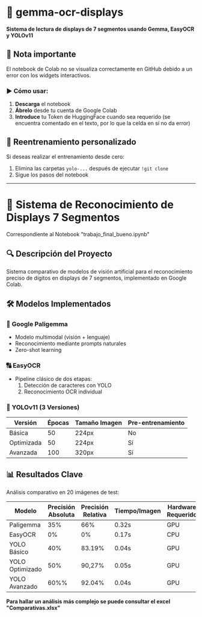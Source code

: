 # 🚀 gemma-ocr-displays  
**Sistema de lectura de displays de 7 segmentos usando Gemma, EasyOCR y YOLOv11**  

## 📝 Nota importante  
El notebook de Colab no se visualiza correctamente en GitHub debido a un error con los widgets interactivos.  

### ▶️ Cómo usar:  
1. **Descarga** el notebook  
2. **Ábrelo** desde tu cuenta de Google Colab  
3. **Introduce** tu Token de HuggingFace cuando sea requerido (se encuentra comentado en el texto, por lo que la celda en sí no da error) 

## 🔄 Reentrenamiento personalizado  
Si deseas realizar el entrenamiento desde cero:  
1. Elimina las carpetas `yolo-...` después de ejecutar `!git clone`  
2. Sigue los pasos del notebook  

---

# 🚀 Sistema de Reconocimiento de Displays 7 Segmentos
Correspondiente al Notebook "trabajo_final_bueno.ipynb"

## 🔍 Descripción del Proyecto
Sistema comparativo de modelos de visión artificial para el reconocimiento preciso de dígitos en displays de 7 segmentos, implementado en Google Colab.

## 🛠 Modelos Implementados

### 🦉 **Google Paligemma**
- Modelo multimodal (visión + lenguaje)
- Reconocimiento mediante prompts naturales
- Zero-shot learning

### 🔠 **EasyOCR**
- Pipeline clásico de dos etapas:
  1. Detección de caracteres con YOLO
  2. Reconocimiento OCR individual

### 🎯 **YOLOv11 (3 Versiones)**
| Versión          | Épocas | Tamaño Imagen | Pre-entrenamiento | 
|------------------|--------|---------------|-------------------|
| Básica           | 50     | 224px         | No                |
| Optimizada       | 50     | 224px         | Sí                |
| Avanzada         | 100    | 320px         | Sí                |

## 📊 Resultados Clave
Análisis comparativo en 20 imágenes de test:

| Modelo       | Precisión Absoluta| Precisión Relativa| Tiempo/Imagen | Hardware Requerido |
|--------------|-------------------|-------------------|---------------|--------------------|
| Paligemma    | 35%               | 66%               |0.32s          | GPU                |
| EasyOCR      | 0%                | 0%                |0.17s          | CPU                |
| YOLO Básico  | 40%               | 83.19%            |0.04s          | GPU                |
| YOLO Optimizado|   50%           |   90,27%          |0.05s          | GPU                |
|YOLO Avanzado | 60%%              |92.04%             |0.04s          | GPU                |

**Para hallar un análisis más complejo se puede consultar el excel "Comparativas.xlsx"**

